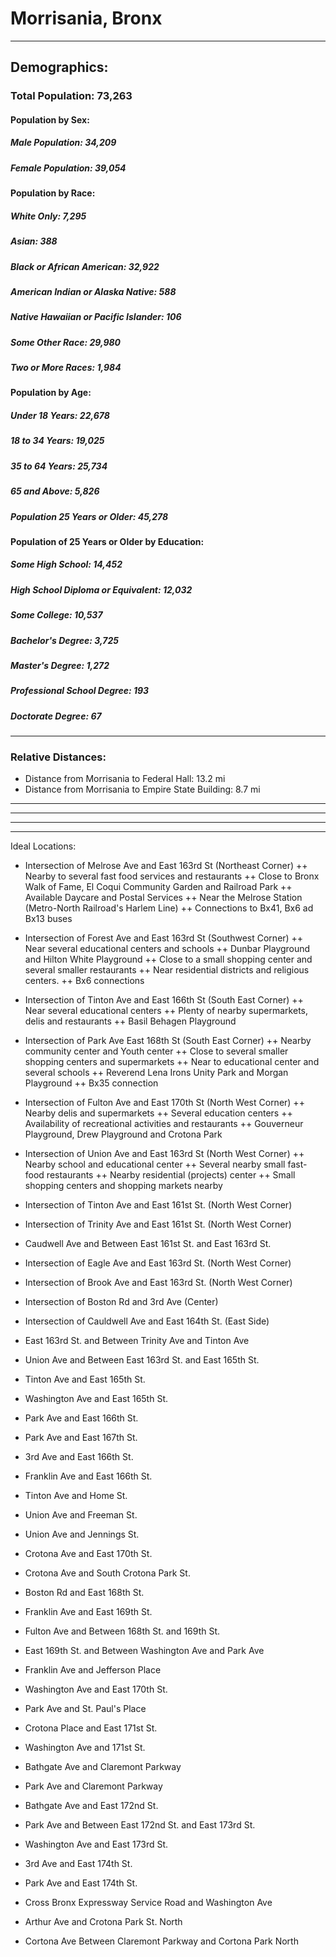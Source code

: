 # Morrisania, Bronx
***
## Demographics:
### Total Population: 73,263

#### **Population by Sex:**

##### Male Population: 34,209   
##### Female Population: 39,054

#### **Population by Race:**

##### White Only: 7,295    
##### Asian: 388
##### Black or African American: 32,922
##### American Indian or Alaska Native: 588
##### Native Hawaiian or Pacific Islander: 106
##### Some Other Race: 29,980
##### Two or More Races: 1,984

#### **Population by Age:**

##### Under 18 Years: 22,678
##### 18 to 34 Years: 19,025
##### 35 to 64 Years: 25,734
##### 65 and Above: 5,826

##### Population 25 Years or Older: 45,278

#### **Population of 25 Years or Older by Education:**

##### Some High School: 14,452
##### High School Diploma or Equivalent: 12,032
##### Some College: 10,537
##### Bachelor's Degree: 3,725
##### Master's Degree: 1,272
##### Professional School Degree: 193
##### Doctorate Degree: 67

***
### Relative Distances:
+ Distance from Morrisania to Federal Hall: 13.2 mi
+ Distance from Morrisania to Empire State Building: 8.7 mi

***
<script src="https://embed.github.com/view/geojson/YukiYoshimatsu/morrisania_neighborhood/master/morrisania_map.geojson"></script>

***

<script src="https://embed.github.com/view/json/YukiYoshimatsu/morrisania_neighborhood/master/libVorBike.json"></script>

***

<script src="https://embed.github.com/view/html/YukiYoshimatsu/morrisania_neighborhood/master/libVorBike.html"></script>

***

Ideal Locations:
+ Intersection of Melrose Ave and East 163rd St (Northeast Corner)
++ Nearby to several fast food services and restaurants
++ Close to Bronx Walk of Fame, El Coqui Community Garden and Railroad Park
++ Available Daycare and Postal Services
++ Near the Melrose Station (Metro-North Railroad's Harlem Line)
++ Connections to Bx41, Bx6 ad Bx13 buses

+ Intersection of Forest Ave and East 163rd St (Southwest Corner)
++ Near several educational centers and schools
++ Dunbar Playground and Hilton White Playground
++ Close to a small shopping center and several smaller restaurants
++ Near residential districts and religious centers.
++ Bx6 connections

+ Intersection of Tinton Ave and East 166th St (South East Corner)
++ Near several educational centers 
++ Plenty of nearby supermarkets, delis and restaurants 
++ Basil Behagen Playground

+ Intersection of Park Ave East 168th St (South East Corner)
++ Nearby community center and Youth center
++ Close to several smaller shopping centers and supermarkets
++ Near to educational center and several schools
++ Reverend Lena Irons Unity Park and Morgan Playground
++ Bx35 connection

+ Intersection of Fulton Ave and East 170th St (North West Corner)
++ Nearby delis and supermarkets
++ Several education centers 
++ Availability of recreational activities and restaurants
++ Gouverneur Playground, Drew Playground and Crotona Park

+ Intersection of Union Ave and East 163rd St (North West Corner)
++ Nearby school and educational center
++ Several nearby small fast-food restaurants
++ Nearby residential (projects) center
++ Small shopping centers and shopping markets nearby

+ Intersection of Tinton Ave and East 161st St. (North West Corner)
+ Intersection of Trinity Ave and East 161st St. (North West Corner)
+ Caudwell Ave and Between East 161st St. and East 163rd St. 
+ Intersection of Eagle Ave and East 163rd St. (North West Corner)
+ Intersection of Brook Ave and East 163rd St. (North West Corner)
+ Intersection of Boston Rd and 3rd Ave (Center)
+ Intersection of Cauldwell Ave and East 164th St. (East Side)
+ East 163rd St. and Between Trinity Ave and Tinton Ave 
+ Union Ave and Between East 163rd St.  and East 165th St.
+ Tinton Ave and East 165th St.
+ Washington Ave and East 165th St.
+ Park Ave and East 166th St.
+ Park Ave and East 167th St.
+ 3rd Ave and East 166th St.
+ Franklin Ave and East 166th St.
+ Tinton Ave and Home St.
+ Union Ave and Freeman St.
+ Union Ave and Jennings St.
+ Crotona Ave and East 170th St.
+ Crotona Ave and South Crotona Park St.
+ Boston Rd and East 168th St.
+ Franklin Ave and East 169th St.
+ Fulton Ave and Between 168th St. and 169th St.
+ East 169th St. and Between Washington Ave and Park Ave
+ Franklin Ave and Jefferson Place
+ Washington Ave and East 170th St.
+ Park Ave and St. Paul's Place 
+ Crotona Place and East 171st St.
+ Washington Ave and 171st St.
+ Bathgate Ave and Claremont Parkway
+ Park Ave and Claremont Parkway
+ Bathgate Ave and East 172nd St.
+ Park Ave and Between East 172nd St. and East 173rd St.
+ Washington Ave and East 173rd St.
+ 3rd Ave and East 174th St.
+ Park Ave and East 174th St.
+ Cross Bronx Expressway Service Road and Washington Ave
+ Arthur Ave and Crotona Park St. North
+ Cortona Ave Between Claremont Parkway and Cortona Park North


